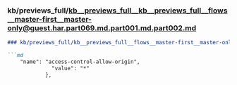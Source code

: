 ### kb/previews_full/kb__previews_full__kb__previews_full__flows__master-first__master-only@guest.har.part069.md.part001.md.part002.md

```md
### kb/previews_full/kb__previews_full__flows__master-first__master-only@guest.har.part069.md.part001.md (part 002)

```md
    "name": "access-control-allow-origin",
              "value": "*"
            },
        
```

```

```
